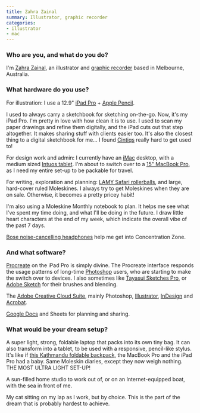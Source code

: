 ```yaml
---
title: Zahra Zainal
summary: Illustrator, graphic recorder
categories:
- illustrator
- mac
---
```


### Who are you, and what do you do?

I'm [Zahra Zainal](http://zahrazainal.com/ "Zahra's website."), an illustrator and [graphic recorder](https://www.youtube.com/watch?v=KiIgcoc7Wqg "A YouTube video explaining graphic recording.") based in Melbourne, Australia. 

### What hardware do you use?

For illustration: I use a 12.9" [iPad Pro][ipad-pro] + [Apple Pencil][pencil]. 

I used to always carry a sketchbook for sketching on-the-go. Now, it's my iPad Pro. I'm pretty in love with how clean it is to use. I used to scan my paper drawings and refine them digitally, and the iPad cuts out that step altogether. It makes sharing stuff with clients easier too. It's also the closest thing to a digital sketchbook for me... I found [Cintiqs][cintiq] really hard to get used to! 

For design work and admin: I currently have an [iMac][] desktop, with a medium sized [Intuos tablet][intuos]. I'm about to switch over to a [15" MacBook Pro][macbook-pro], as I need my entire set-up to be packable for travel. 

For writing, exploration and planning: [LAMY Safari rollerballs][safari-rollerball], and large, hard-cover ruled Moleskines. I always try to get Moleskines when they are on sale. Otherwise, it becomes a pretty pricey habit! 

I'm also using a Moleskine Monthly notebook to plan. It helps me see what I've spent my time doing, and what I'll be doing in the future. I draw little heart characters at the end of my week, which indicate the overall vibe of the past 7 days. 

[Bose noise-cancelling headphones][quietcomfort-15] help me get into Concentration Zone.  

### And what software?

[Procreate][procreate-ios] on the iPad Pro is simply divine. The Procreate interface responds the usage patterns of long-time [Photoshop][] users, who are starting to make the switch over to devices. I also sometimes like [Tayasui Sketches Pro][tayasui-sketches-pro-ios], or [Adobe Sketch][photoshop-sketch-ios] for their brushes and blending. 

The [Adobe Creative Cloud Suite][creative-suite], mainly Photoshop, [Illustrator][], [InDesign][] and [Acrobat][]. 

[Google Docs][google-docs] and Sheets for planning and sharing. 

### What would be your dream setup?

A super light, strong, foldable laptop that packs into its own tiny bag. It can also transform into a tablet, to be used with a responsive, pencil-like stylus. It's like if [this Kathmandu foldable backpack][pocket-pack], the MacBook Pro and the iPad Pro had a baby. Same Moleskin diaries, except they now weigh nothing. THE MOST ULTRA LIGHT SET-UP! 

A sun-filled home studio to work out of, or on an Internet-equipped boat, with the sea in front of me.

My cat sitting on my lap as I work, but by choice. This is the part of the dream that is probably hardest to achieve.

[acrobat]: https://acrobat.adobe.com/us/en/acrobat.html "Software for creating and editing PDF documents."
[cintiq]: https://www.wacom.com/en/us/cintiq "A computer screen you can draw on."
[creative-suite]: https://www.adobe.com/creativecloud.html "A collection of design tools."
[google-docs]: https://en.wikipedia.org/wiki/Google_Docs "A web-based office suite."
[illustrator]: https://www.adobe.com/products/illustrator.html "A vector graphics editor."
[imac]: https://www.apple.com/imac/ "An all-in-one computer."
[indesign]: https://www.adobe.com/products/indesign.html "A desktop/web publishing application."
[intuos]: https://www.wacom.com/en-us/products/pen-tablets/intuos "A pen tablet."
[ipad-pro]: https://en.wikipedia.org/wiki/IPad_Pro "An iOS tablet."
[macbook-pro]: https://www.apple.com/macbook-pro/ "A laptop."
[pencil]: https://www.fiftythree.com/pencil "An iPad stylus."
[photoshop-sketch-ios]: https://itunes.apple.com/us/app/adobe-photoshop-sketch/id839085644 "A drawing and illustration app."
[photoshop]: https://www.adobe.com/products/photoshop.html "A bitmap image editor."
[pocket-pack]: https://www.kathmandu.com.au/pocket-pack-v4.html "A foldable backpack."
[procreate-ios]: https://itunes.apple.com/us/app/procreate/id425073498 "A powerful illustration app."
[quietcomfort-15]: http://www.bose.com/controller?url=/shop_online/headphones/noise_cancelling_headphones/quietcomfort_15/index.jsp "Noise-cancelling headphones."
[safari-rollerball]: https://www.lamy.com/eng/b2c/safari "A pen."
[tayasui-sketches-pro-ios]: https://itunes.apple.com/us/app/tayasui-sketches-pro/id671867510 "A drawing app."
